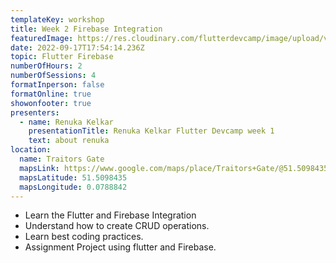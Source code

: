```yaml
---
templateKey: workshop
title: Week 2 Firebase Integration
featuredImage: https://res.cloudinary.com/flutterdevcamp/image/upload/v1661175575/flutterdevcamp/venue_basement_1_z98zdq.jpg
date: 2022-09-17T17:54:14.236Z
topic: Flutter Firebase
numberOfHours: 2
numberOfSessions: 4
formatInperson: false
formatOnline: true
showonfooter: true
presenters:
  - name: Renuka Kelkar
    presentationTitle: Renuka Kelkar Flutter Devcamp week 1
    text: about renuka
location:
  name: Traitors Gate
  mapsLink: https://www.google.com/maps/place/Traitors+Gate/@51.5098435,-0.0788842,19z/data=!4m5!3m4!1s0x4876030dd752a1c5:0x4a35f7c87ee9c96!8m2!3d51.5098435!4d-0.0784241
  mapsLatitude: 51.5098435
  mapsLongitude: 0.0788842
---
```

* Learn the Flutter and Firebase Integration
* Understand how to create CRUD operations.
* Learn best coding practices.
* Assignment Project using flutter and Firebase.